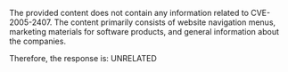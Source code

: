 The provided content does not contain any information related to CVE-2005-2407. The content primarily consists of website navigation menus, marketing materials for software products, and general information about the companies.

Therefore, the response is: UNRELATED